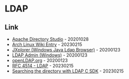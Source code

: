 # LDAP

## Link

* [Apache Directory Studio](https://directory.apache.org/studio/) - 20201028
* [Arch Linux Wiki Entry](https://wiki.archlinux.org/title/OpenLDAP) - 20230215
* [JXplorer (Windows Java Ldap Browser)](http://www.jxplorer.org/) - 20200123
* [LDAP Admin (Windows)](http://www.ldapadmin.org/) - 20200123
* [openLDAP.org](https://www.openldap.org/) - 20200123
* [RFC 4514 - LDAP](http://www.faqs.org/rfcs/rfc4515.html) - 20230215
* [Searching the directory with LDAP C SDK](https://wiki.mozilla.org/Mozilla_LDAP_SDK_Programmer%27s_Guide/Searching_the_Directory_With_LDAP_C_SDK) - 20230215

